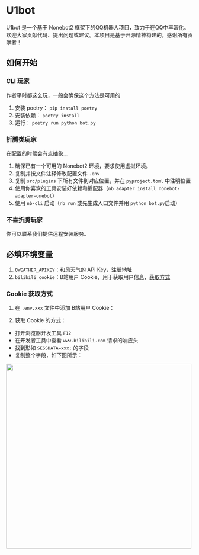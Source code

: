# U1bot

U1bot 是一个基于 Nonebot2 框架下的QQ机器人项目，致力于在QQ中丰富化。欢迎大家贡献代码、提出问题或建议。本项目是基于开源精神构建的，感谢所有贡献者！


## 如何开始

### CLI 玩家

作者平时都这么玩，一般会确保这个方法是可用的

1. 安装 poetry： `pip install poetry`
2. 安装依赖： `poetry install`
3. 运行： `poetry run python bot.py`

### 折腾类玩家

在配置的时候会有点抽象...

1. 确保已有一个可用的 Nonebot2 环境，要求使用虚拟环境。
2. 复制并按文件注释修改配置文件 `.env`
3. 复制 `src/plugins` 下所有文件到对应位置，并在 `pyproject.toml` 中注明位置
4. 使用你喜欢的工具安装好依赖和适配器（`nb adapter install nonebot-adapter-onebot`）
5. 使用 `nb-cli` 启动（`nb run` 或先生成入口文件并用 `python bot.py`启动）

### 不喜折腾玩家

你可以联系我们提供远程安装服务。

## 必填环境变量

1. `QWEATHER_APIKEY`：和风天气的 API Key，[注册地址](https://dev.qweather.com/)
2. `bilibili_cookie`：B站用户 Cookie，用于获取用户信息，[获取方式](#cookie-获取方式)


### Cookie 获取方式

1. 在 `.env.xxx` 文件中添加 B站用户 Cookie：

2. 获取 Cookie 的方式：

- 打开浏览器开发工具 `F12`
- 在开发者工具中查看 `www.bilibili.com` 请求的响应头
- 找到形如 `SESSDATA=xxx;` 的字段
- 复制整个字段，如下图所示：

<div align="left">
  <img src="https://s2.loli.net/2022/07/19/AIBmd2Z9V5YwlkF.png" width="500" />
</div>

